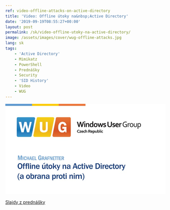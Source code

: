 ```yaml
---
ref: video-offline-attacks-on-active-directory
title: 'Video: Offline útoky na&nbsp;Active Directory'
date: '2019-09-19T08:55:27+00:00'
layout: post
permalink: /sk/video-offline-utoky-na-active-directory/
image: /assets/images/cover/wug-offline-attacks.jpg
lang: sk
tags:
    - 'Active Directory'
    - Mimikatz
    - PowerShell
    - Prednášky
    - Security
    - 'SID History'
    - Video
    - WUG
---
```


[![Offline útoky na Active Directory (a obrana proti nim)](/assets/images/cover/wug-offline-attacks.jpg)](https://wug.cz/zaznamy/520-Offline-utoky-na-Active-Directory-a-obrana-proti-nim)

[<i class="fas fa-file-pdf"></i> Slajdy z&nbsp;prednášky](../../assets/documents/HIP_AD_Offline_Attacks.pdf)
